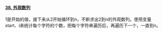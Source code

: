 #### [38. 外观数列](https://leetcode.cn/problems/count-and-say/)

1是开始的值，接下来从2开始循环到n，不断求出2到n的外观数列。使用变量start、i来统计每个字符的个数，把每个字符串遍历后，再遍历下一个，一直到n。